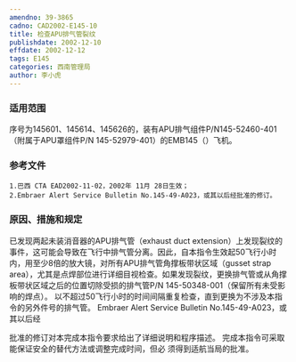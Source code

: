```yaml
---
amendno: 39-3865
cadno: CAD2002-E145-10
title: 检查APU排气管裂纹
publishdate: 2002-12-10
effdate: 2002-12-12
tags: E145
categories: 西南管理局
author: 李小虎
---
```


### 适用范围 
序号为145601、145614、145626的，装有APU排气组件P/N145-52460-401（附属于APU罩组件P/N 145-52979-401）的EMB145（）飞机。

### 参考文件
    1.巴西 CTA EAD2002-11-02，2002年 11月 28日生效；
    2.Embraer Alert Service Bulletin No.145-49-A023，或其以后经批准的修订。

### 原因、措施和规定 
 已发现两起未装消音器的APU排气管（exhaust duct extension）上发现裂纹的事件，这可能会导致在飞行中排气管分离。因此，自本指令生效起50飞行小时内，用至少8倍的放大镜，对所有APU排气管角撑板带状区域（gusset strap area），尤其是点焊部位进行详细目视检查。如果发现裂纹，更换排气管或从角撑板带状区域之后的位置切除受损的排气管P/N 145-50348-001（保留所有未受影响的焊点）。 
以不超过50飞行小时的时间间隔重复检查，直到更换为不涉及本指令的另外件号的排气管。 
Embraer Alert Service Bulletin No.145-49-A023，或其以后经
  
批准的修订对本完成本指令要求给出了详细说明和程序描述。 完成本指令可采取能保证安全的替代方法或调整完成时间，但必
须得到适航当局的批准。
